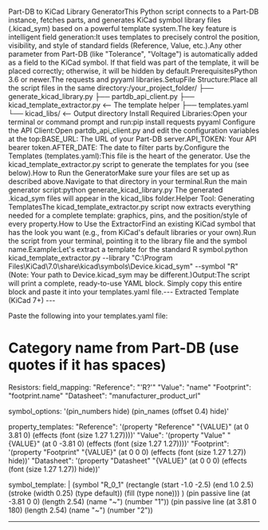 Part-DB to KiCad Library GeneratorThis Python script connects to a Part-DB instance, fetches parts, and generates KiCad symbol library files (.kicad_sym) based on a powerful template system.The key feature is intelligent field generation:It uses templates to precisely control the position, visibility, and style of standard fields (Reference, Value, etc.).Any other parameter from Part-DB (like "Tolerance", "Voltage") is automatically added as a field to the KiCad symbol. If that field was part of the template, it will be placed correctly; otherwise, it will be hidden by default.PrerequisitesPython 3.6 or newer.The requests and pyyaml libraries.SetupFile Structure:Place all the script files in the same directory:/your_project_folder/
├── generate_kicad_library.py
├── partdb_api_client.py
├── kicad_template_extractor.py  <-- The template helper
├── templates.yaml
└── kicad_libs/                  <-- Output directory
Install Required Libraries:Open your terminal or command prompt and run:pip install requests pyyaml
Configure the API Client:Open partdb_api_client.py and edit the configuration variables at the top:BASE_URL: The URL of your Part-DB server.API_TOKEN: Your API bearer token.AFTER_DATE: The date to filter parts by.Configure the Templates (templates.yaml):This file is the heart of the generator. Use the kicad_template_extractor.py script to generate the templates for you (see below).How to Run the GeneratorMake sure your files are set up as described above.Navigate to that directory in your terminal.Run the main generator script:python generate_kicad_library.py
The generated .kicad_sym files will appear in the kicad_libs folder.Helper Tool: Generating TemplatesThe kicad_template_extractor.py script now extracts everything needed for a complete template: graphics, pins, and the position/style of every property.How to Use the ExtractorFind an existing KiCad symbol that has the look you want (e.g., from KiCad's default libraries or your own).Run the script from your terminal, pointing it to the library file and the symbol name.Example:Let's extract a template for the standard R symbol.python kicad_template_extractor.py --library "C:\Program Files\KiCad\7.0\share\kicad\symbols\Device.kicad_sym" --symbol "R"
(Note: Your path to Device.kicad_sym may be different.)Output:The script will print a complete, ready-to-use YAML block. Simply copy this entire block and paste it into your templates.yaml file.--- Extracted Template (KiCad 7+) ---

Paste the following into your templates.yaml file:

# Category name from Part-DB (use quotes if it has spaces)
Resistors:
  field_mapping:
    "Reference": "'R?'"
    "Value": "name"
    "Footprint": "footprint.name"
    "Datasheet": "manufacturer_product_url"

  symbol_options: '(pin_numbers hide) (pin_names (offset 0.4) hide)'

  property_templates:
    "Reference": '(property "Reference" "{VALUE}" (at 0 3.81 0) (effects (font (size 1.27 1.27))))'
    "Value": '(property "Value" "{VALUE}" (at 0 -3.81 0) (effects (font (size 1.27 1.27))))'
    "Footprint": '(property "Footprint" "{VALUE}" (at 0 0 0) (effects (font (size 1.27 1.27)) hide))'
    "Datasheet": '(property "Datasheet" "{VALUE}" (at 0 0 0) (effects (font (size 1.27 1.27)) hide))'

  symbol_template: |
    (symbol "R_0_1"
      (rectangle (start -1.0 -2.5) (end 1.0 2.5) (stroke (width 0.25) (type default)) (fill (type none)))
    )
    (pin passive line (at -3.81 0 0) (length 2.54) (name "~") (number "1"))
    (pin passive line (at 3.81 0 180) (length 2.54) (name "~") (number "2"))

-------------------------------------
